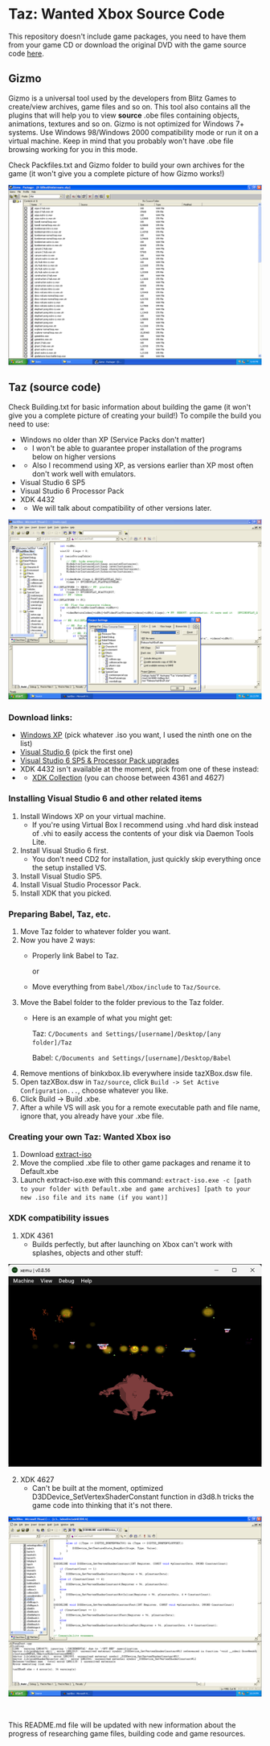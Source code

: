 # Taz: Wanted Xbox Source Code
This repository doesn't include game packages, you need to have them from your game CD or download the original DVD with the game source code [here](https://archive.org/details/redump-id-123502).

## Gizmo
Gizmo is a universal tool used by the developers from Blitz Games to create/view archives, game files and so on.
This tool also contains all the plugins that will help you to view __source__ .obe files containing objects, animations, textures and so on.
Gizmo is not optimized for Windows 7+ systems. Use Windows 98/Windows 2000 compatibility mode or run it on a virtual machine.
Keep in mind that you probably won't have .obe file browsing working for you in this mode.

Check Packfiles.txt and Gizmo folder to build your own archives for the game (it won't give you a complete picture of how Gizmo works!)

![Gizmo](_images/gizmoxp.png)

## Taz (source code)
Check Building.txt for basic information about building the game (it won't give you a complete picture of creating your build!)
To compile the build you need to use:
- Windows no older than XP (Service Packs don't matter)
- - I won't be able to guarantee proper installation of the programs below on higher versions
- - Also I recommend using XP, as versions earlier than XP most often don't work well with emulators.
- Visual Studio 6 SP5
- Visual Studio 6 Processor Pack
- XDK 4432
- - We will talk about compatibility of other versions later.
 
![Taz](_images/taz.png)

### Download links:
- [Windows XP](http://old-dos.ru/index.php?page=files&mode=files&do=show&id=4404) (pick whatever .iso you want, I used the ninth one on the list)
- [Visual Studio 6](http://old-dos.ru/files/file_2693.html) (pick the first one)
- [Visual Studio 6 SP5 & Processor Pack upgrades](https://archive.org/details/vcpp5)
- XDK 4432 isn't available at the moment, pick from one of these instead:
- - [XDK Collection](https://archive.org/details/xbox-sdks) (you can choose between 4361 and 4627)

### Installing Visual Studio 6 and other related items
1. Install Windows XP on your virtual machine.
   - If you're using Virtual Box I recommend using .vhd hard disk instead of .vhi to easily access the contents of your disk via Daemon Tools Lite.
2. Install Visual Studio 6 first.
   - You don't need CD2 for installation, just quickly skip everything once the setup installed VS.
3. Install Visual Studio SP5.
4. Install Visual Studio Processor Pack.
5. Install XDK that you picked.

### Preparing Babel, Taz, etc.
1. Move Taz folder to whatever folder you want.
2. Now you have 2 ways:
   - Properly link Babel to Taz.
     
     or

   - Move everything from `Babel/Xbox/include` to `Taz/Source`.
3. Move the Babel folder to the folder previous to the Taz folder.
   - Here is an example of what you might get:

     Taz: `C/Documents and Settings/[username]/Desktop/[any folder]/Taz`
     
     Babel: `C/Documents and Settings/[username]/Desktop/Babel`
4. Remove mentions of binkxbox.lib everywhere inside tazXBox.dsw file.
5. Open tazXBox.dsw in `Taz/source`, click `Build -> Set Active Configuration...`, choose whatever you like.
6. Click Build -> Build .xbe.
7. After a while VS will ask you for a remote executable path and file name, ignore that, you already have your .xbe file.

### Creating your own Taz: Wanted Xbox iso
1. Download [extract-iso](https://github.com/XboxDev/extract-xiso)
2. Move the complied .xbe file to other game packages and rename it to Default.xbe
3. Launch extract-iso.exe with this command:
   `extract-iso.exe -c [path to your folder with Default.xbe and game archives] [path to your new .iso file and its name (if you want)]`

### XDK compatibility issues
1. XDK 4361
   - Builds perfectly, but after launching on Xbox can't work with splashes, objects and other stuff:

![XDK 4361](_images/xdk4361.png)

2. XDK 4627
   - Can't be built at the moment, optimized D3DDevice_SetVertexShaderConstant function in d3d8.h tricks the game code into thinking that it's not there.

![XDK 4627](_images/xdk4627.png)

&nbsp;

This README.md file will be updated with new information about the progress of researching game files, building code and game resources.